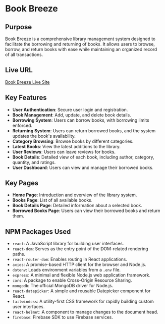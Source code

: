 # Book Breeze

## Purpose

Book Breeze is a comprehensive library management system designed to facilitate the borrowing and returning of books. It allows users to browse, borrow, and return books with ease while maintaining an organized record of all transactions.

## Live URL

[Book Breeze Live Site](https://book-breeze-bee17.web.app)

## Key Features

- **User Authentication**: Secure user login and registration.
- **Book Management**: Add, update, and delete book details.
- **Borrowing System**: Users can borrow books, with borrowing limits enforced.
- **Returning System**: Users can return borrowed books, and the system updates the book's availability.
- **Category Browsing**: Browse books by different categories.
- **Latest Books**: View the latest additions to the library.
- **User Reviews**: Users can leave reviews for books.
- **Book Details**: Detailed view of each book, including author, category, quantity, and ratings.
- **User Dashboard**: Users can view and manage their borrowed books.

## Key Pages

- **Home Page**: Introduction and overview of the library system.
- **Books Page**: List of all available books.
- **Book Details Page**: Detailed information about a selected book.
- **Borrowed Books Page**: Users can view their borrowed books and return them.

## NPM Packages Used

- `react`: A JavaScript library for building user interfaces.
- `react-dom`: Serves as the entry point of the DOM-related rendering paths.
- `react-router-dom`: Enables routing in React applications.
- `axios`: A promise-based HTTP client for the browser and Node.js.
- `dotenv`: Loads environment variables from a `.env` file.
- `express`: A minimal and flexible Node.js web application framework.
- `cors`: A package to enable Cross-Origin Resource Sharing.
- `mongodb`: The official MongoDB driver for Node.js.
- `react-datepicker`: A simple and reusable Datepicker component for React.
- `tailwindcss`: A utility-first CSS framework for rapidly building custom user interfaces.
- `react-helmet`: A component to manage changes to the document head.
- `firebase`: Firebase SDK to use Firebase services.